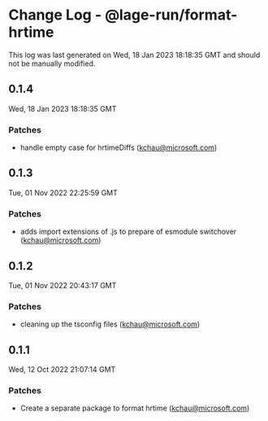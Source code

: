 # Change Log - @lage-run/format-hrtime

This log was last generated on Wed, 18 Jan 2023 18:18:35 GMT and should not be manually modified.

<!-- Start content -->

## 0.1.4

Wed, 18 Jan 2023 18:18:35 GMT

### Patches

- handle empty case for hrtimeDiffs (kchau@microsoft.com)

## 0.1.3

Tue, 01 Nov 2022 22:25:59 GMT

### Patches

- adds import extensions of .js to prepare of esmodule switchover (kchau@microsoft.com)

## 0.1.2

Tue, 01 Nov 2022 20:43:17 GMT

### Patches

- cleaning up the tsconfig files (kchau@microsoft.com)

## 0.1.1

Wed, 12 Oct 2022 21:07:14 GMT

### Patches

- Create a separate package to format hrtime (kchau@microsoft.com)
